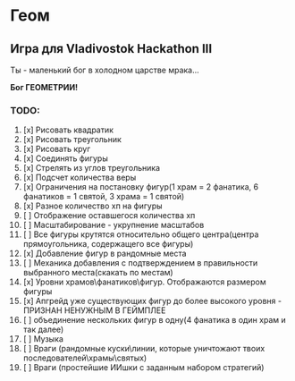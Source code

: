 # Геом

## Игра для Vladivostok Hackathon III

Ты - маленький бог в холодном царстве мрака...

**Бог ГЕОМЕТРИИ!**

### TODO:

1. [x] Рисовать квадратик
1. [x] Рисовать треугольник
1. [x] Рисовать круг
1. [x] Соединять фигуры
1. [x] Стрелять из углов треугольника
1. [x] Подсчет количества веры
1. [x] Ограничения на постановку фигур(1 храм = 2 фанатика, 6 фанатиков = 1 святой, 3 храма = 1 святой)
1. [x] Разное количество хп на фигуры
1. [ ] Отображение оставшегося количества хп
1. [ ] Масштабирование - укрупнение масштабов
1. [ ] Все фигуры крутятся относительно общего центра(центра прямоугольника, содержащего все фигуры)
1. [x] Добавление фигур в рандомные места
1. [ ] Механика добавления с подтверждением в правильности выбранного места(скакать по местам)
1. [x] Уровни храмов\фанатиков\фигур. Отображаются размером фигуры
1. [x] Апгрейд уже существующих фигур до более высокого уровня - ПРИЗНАН НЕНУЖНЫМ В ГЕЙМПЛЕЕ
1. [ ] объединение нескольких фигур в одну(4 фанатика в один храм и так далее)
1. [ ] Музыка
1. [ ] Враги (рандомные куски\линии, которые уничтожают твоих последователей\храмы\святых)
1. [ ] Враги (простейшие ИИшки с заданным набором стратегий)
